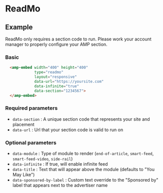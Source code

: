 <!---
Copyright 2019 The AMP HTML Authors. All Rights Reserved.

Licensed under the Apache License, Version 2.0 (the "License");
you may not use this file except in compliance with the License.
You may obtain a copy of the License at

      http://www.apache.org/licenses/LICENSE-2.0

Unless required by applicable law or agreed to in writing, software
distributed under the License is distributed on an "AS-IS" BASIS,
WITHOUT WARRANTIES OR CONDITIONS OF ANY KIND, either express or implied.
See the License for the specific language governing permissions and
limitations under the License.
-->

# ReadMo

## Example

ReadMo only requires a section code to run. Please work your account manager to properly configure your AMP section.

### Basic

```html
  <amp-embed width="400" height="400"
             type="readmo"
             layout="responsive"
             data-url="https://yoursite.com"
             data-infinite="true"
             data-section="1234567">
  </amp-embed>
```

### Required parameters

- `data-section` : A unique section code that represents your site and placement
- `data-url` : Url that your section code is valid to run on

### Optional parameters

- `data-module` : Type of module to render (`end-of-article`, `smart-feed`, `smart-feed-video`, `side-rail`)
- `data-infinite` : If true, will enable infinite feed
- `data-title` : Text that will appear above the module (defaults to "You May Like")
- `data-sponsored-by-label` : Custom text override to the "Sponsored by" label that appears next to the advertiser name
